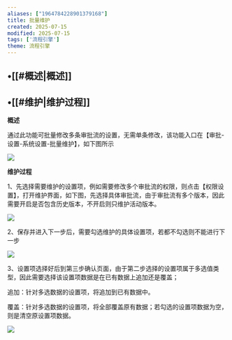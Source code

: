 ```yaml
---
aliases: ["1964784228901379168"]
title: 批量维护
created: 2025-07-15
modified: 2025-07-15
tags: ['流程引擎']
theme: 流程引擎
---
```


## •[[#概述|概述]]

## •[[#维护|维护过程]]

**概述**

通过此功能可批量修改多条审批流的设置，无需单条修改，该功能入口在【审批-设置-系统设置-批量维护】，如下图所示

![](4ab51fa26db1e56fd0b18e1040a49047.jpg)

**维护过程**

1、先选择需要维护的设置项，例如需要修改多个审批流的权限，则点击【权限设置】，打开维护界面，如下图，先选择具体审批流，由于审批流有多个版本，因此需要开启是否包含历史版本，不开启则只维护活动版本。

![](423f6375cb62bd5562c77dab8ecbc95b.jpg)

2、保存并进入下一步后，需要勾选维护的具体设置项，若都不勾选则不能进行下一步

![](96868891266a40cf10a03a61d4613942.jpg)

3、设置项选择好后到第三步确认页面，由于第二步选择的设置项属于多选值类型，因此需要选择该设置项数据是在已有数据上追加还是覆盖；

追加：针对多选数据的设置项，将追加到已有数据中。

覆盖：针对多选数据的设置项，将全部覆盖原有数据；若勾选的设置项数据为空，则是清空原设置项数据。

![](0b6e33a112ad17ada29814aee9c6c952.jpg)